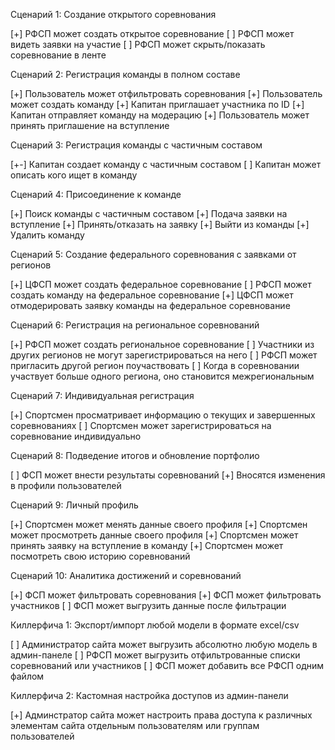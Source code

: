 Сценарий 1: Создание открытого соревнования

[+] РФСП может создать открытое соревнование
[ ] РФСП может видеть заявки на участие
[ ] РФСП может скрыть/показать соревнование в ленте

Сценарий 2: Регистрация команды в полном составе

[+] Пользователь может отфильтровать соревнования
[+] Пользователь может создать команду
[+] Капитан приглашает участника по ID
[+] Капитан отправляет команду на модерацию
[+] Пользователь может принять приглашение на вступление

Сценарий 3: Регистрация команды с частичным составом

[+-] Капитан создает команду с частичным составом
[ ] Капитан может описать кого ищет в команду

Сценарий 4: Присоединение к команде

[+] Поиск команды с частичным составом
[+] Подача заявки на вступление
[+] Принять/отказать на заявку
[+] Выйти из команды
[+] Удалить команду

Сценарий 5: Создание федерального соревнования с заявками от регионов

[+] ЦФСП может создать федеральное соревнование
[ ] РФСП может создать команду на федеральное соревнование
[+] ЦФСП может отмодерировать заявку команды на федеральное соревнование

Сценарий 6: Регистрация на региональное соревнований

[+] РФСП может создать региональное соревнование
[ ] Участники из других регионов не могут зарегистрироваться на него
[ ] РФСП может пригласить другой регион поучаствовать
[ ] Когда в соревновании участвует больше одного региона, оно становится межрегиональным

Сценарий 7: Индивидуальная регистрация

[+] Спортсмен просматривает информацию о текущих и завершенных соревнованиях
[ ] Спортсмен может зарегистрироваться на соревнование индивидуально

Сценарий 8: Подведение итогов и обновление портфолио

[ ] ФСП может внести результаты соревнований
[+] Вносятся изменения в профили пользователей

Сценарий 9: Личный профиль

[+] Спортсмен может менять данные своего профиля
[+] Спортсмен может просмотреть данные своего профиля
[+] Спортсмен может принять заявку на вступление в команду
[+] Спортсмен может посмотреть свою историю соревнований

Сценарий 10: Аналитика достижений и соревнований

[+] ФСП может фильтровать соревнования
[+] ФСП может фильтровать участников
[ ] ФСП может выгрузить данные после фильтрации

Киллерфича 1: Экспорт/импорт любой модели в формате excel/csv

[ ] Администратор сайта может выгрузить абсолютно любую модель в админ-панеле
[ ] РФСП может выгрузить отфильтрованные списки соревнований или участников
[ ] ФСП может добавить все РФСП одним файлом

Киллерфича 2: Кастомная настройка доступов из админ-панели

[+] Админстратор сайта может настроить права доступа к различных элементам сайта отдельным пользователям или группам
пользователей